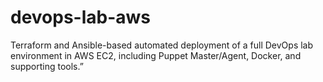 # devops-lab-aws
 Terraform and Ansible-based automated deployment of a full DevOps lab environment in AWS EC2, including Puppet Master/Agent, Docker, and supporting tools.”
